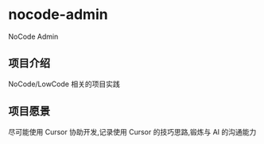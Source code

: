 # nocode-admin

NoCode Admin

## 项目介绍

NoCode/LowCode 相关的项目实践

## 项目愿景

尽可能使用 Cursor 协助开发,记录使用 Cursor 的技巧思路,锻炼与 AI 的沟通能力
